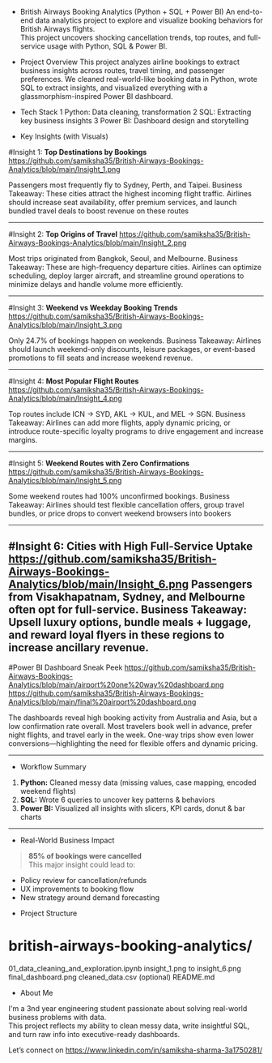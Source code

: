 * British Airways Booking Analytics (Python + SQL + Power BI)
An end-to-end data analytics project to explore and visualize booking behaviors for British Airways flights.  
This project uncovers shocking cancellation trends, top routes, and full-service usage with Python, SQL & Power BI.

* Project Overview
This project analyzes airline bookings to extract business insights across routes, travel timing, and passenger preferences. We cleaned real-world-like booking data in Python, wrote SQL to extract insights, and visualized everything with a glassmorphism-inspired Power BI dashboard.

* Tech Stack
 1 Python: Data cleaning, transformation
 2 SQL: Extracting key business insights
 3 Power BI: Dashboard design and storytelling
           

* Key Insights (with Visuals)

 #Insight 1: **Top Destinations by Bookings**
  https://github.com/samiksha35/British-Airways-Bookings-Analytics/blob/main/Insight_1.png

Passengers most frequently fly to Sydney, Perth, and Taipei.
Business Takeaway:
These cities attract the highest incoming flight traffic.
Airlines should increase seat availability, offer premium services, and launch bundled travel deals to boost revenue on these routes

---

#Insight 2: **Top Origins of Travel**
https://github.com/samiksha35/British-Airways-Bookings-Analytics/blob/main/Insight_2.png 

Most trips originated from Bangkok, Seoul, and Melbourne.
Business Takeaway:
These are high-frequency departure cities.
Airlines can optimize scheduling, deploy larger aircraft, and streamline ground operations to minimize delays and handle volume more efficiently.

---

#Insight 3: **Weekend vs Weekday Booking Trends**
https://github.com/samiksha35/British-Airways-Bookings-Analytics/blob/main/Insight_3.png  

Only 24.7% of bookings happen on weekends.
Business Takeaway:
Airlines should launch weekend-only discounts, leisure packages, or event-based promotions to fill seats and increase weekend revenue.

---

#Insight 4: **Most Popular Flight Routes**
https://github.com/samiksha35/British-Airways-Bookings-Analytics/blob/main/Insight_4.png  

Top routes include ICN → SYD, AKL → KUL, and MEL → SGN.
Business Takeaway:
Airlines can add more flights, apply dynamic pricing, or introduce route-specific loyalty programs to drive engagement and increase margins.

---

#Insight 5: **Weekend Routes with Zero Confirmations**
https://github.com/samiksha35/British-Airways-Bookings-Analytics/blob/main/Insight_5.png  

Some weekend routes had 100% unconfirmed bookings.
Business Takeaway:
Airlines should test flexible cancellation offers, group travel bundles, or price drops to convert weekend browsers into bookers

---

#Insight 6: **Cities with High Full-Service Uptake**
https://github.com/samiksha35/British-Airways-Bookings-Analytics/blob/main/Insight_6.png 
Passengers from Visakhapatnam, Sydney, and Melbourne often opt for full-service.
Business Takeaway:
Upsell luxury options, bundle meals + luggage, and reward loyal flyers in these regions to increase ancillary revenue.
---

#Power BI Dashboard Sneak Peek
https://github.com/samiksha35/British-Airways-Bookings-Analytics/blob/main/airport%20one%20way%20dashboard.png
https://github.com/samiksha35/British-Airways-Bookings-Analytics/blob/main/final%20airport%20dashboard.png

The dashboards reveal high booking activity from Australia and Asia, but a low confirmation rate overall. Most travelers book well in advance, prefer night flights, and travel early in the week. One-way trips show even lower conversions—highlighting the need for flexible offers and dynamic pricing.

---

* Workflow Summary

1. **Python:** Cleaned messy data (missing values, case mapping, encoded weekend flights)
2. **SQL:** Wrote 6 queries to uncover key patterns & behaviors
3. **Power BI:** Visualized all insights with slicers, KPI cards, donut & bar charts

---

* Real-World Business Impact
>  **85% of bookings were cancelled**  
This major insight could lead to:
- Policy review for cancellation/refunds
- UX improvements to booking flow
- New strategy around demand forecasting


* Project Structure
# british-airways-booking-analytics/
   01_data_cleaning_and_exploration.ipynb
   insight_1.png to insight_6.png
   final_dashboard.png
   cleaned_data.csv (optional)
   README.md

* About Me

I'm a 3nd year engineering student passionate about solving real-world business problems with data.  
This project reflects my ability to clean messy data, write insightful SQL, and turn raw info into executive-ready dashboards.

Let’s connect on https://www.linkedin.com/in/samiksha-sharma-3a1750281/


